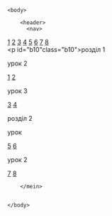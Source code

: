 <html>
    <head>
        <link rel="stylesheet" href="GDZ1.css"/>
<title>logoka gdz </title>
    </head>

    <body>
        
        <header>
          <nav>
<a class="a10" href="#b10">1</a>
<a class="a20" href="#b20">2</a>
<a class="a30" href="#b30">3</a>
<a class="a40" href="#b40">4</a>
<a class="a50" href="#b50">5</a>
<a class="a60" href="#b60">6</a>
<a class="a70" href="#70">7</a>
<a class="a80" href="#80">8</a>
          </nav>  
        </header>
        <mein>
            <p id="b10"class="b10">розділ 1</p>
  <p class="d20">урок 2</p>          
 <a class="c121" href="">1</a>
<a class="c221" href="">2</a>
  <p class="d30">урок 3</p>
<a class="c331" href="">3</a>
<a class="c431" href="">4</a>
            <p id="b20"class="b10">розділ 2</p>
  <p class="d40">урок </p>         
<a class="c542" href="">5</a>
<a class="c642" href="">6</a>
   <p class="d20">урок 2</p>       
<a class="c752" href="">7</a>
<a class="c852" href="">8</a>
             
        </mein>


    </body>
</html>
